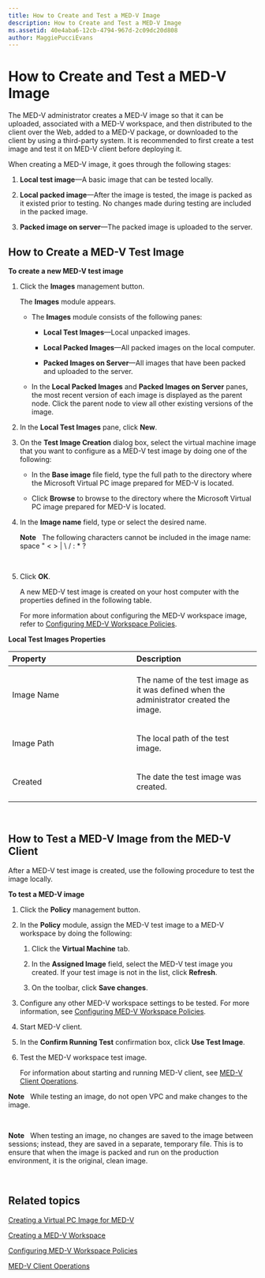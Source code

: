 ```yaml
---
title: How to Create and Test a MED-V Image
description: How to Create and Test a MED-V Image
ms.assetid: 40e4aba6-12cb-4794-967d-2c09dc20d808
author: MaggiePucciEvans
---
```


# How to Create and Test a MED-V Image


The MED-V administrator creates a MED-V image so that it can be uploaded, associated with a MED-V workspace, and then distributed to the client over the Web, added to a MED-V package, or downloaded to the client by using a third-party system. It is recommended to first create a test image and test it on MED-V client before deploying it.

When creating a MED-V image, it goes through the following stages:

1.  **Local test image**—A basic image that can be tested locally.

2.  **Local packed image**—After the image is tested, the image is packed as it existed prior to testing. No changes made during testing are included in the packed image.

3.  **Packed image on server**—The packed image is uploaded to the server.

## How to Create a MED-V Test Image


**To create a new MED-V test image**

1.  Click the **Images** management button.

    The **Images** module appears.

    -   The **Images** module consists of the following panes:

        -   **Local Test Images**—Local unpacked images.

        -   **Local Packed Images**—All packed images on the local computer.

        -   **Packed Images on Server**—All images that have been packed and uploaded to the server.

    -   In the **Local Packed Images** and **Packed Images on Server** panes, the most recent version of each image is displayed as the parent node. Click the parent node to view all other existing versions of the image.

2.  In the **Local Test Images** pane, click **New**.

3.  On the **Test Image Creation** dialog box, select the virtual machine image that you want to configure as a MED-V test image by doing one of the following:

    -   In the **Base image** file field, type the full path to the directory where the Microsoft Virtual PC image prepared for MED-V is located.

    -   Click **Browse** to browse to the directory where the Microsoft Virtual PC image prepared for MED-V is located.

4.  In the **Image name** field, type or select the desired name.

    **Note**  
    The following characters cannot be included in the image name: space " &lt; &gt; | \\ / : \* ?

     

5.  Click **OK**.

    A new MED-V test image is created on your host computer with the properties defined in the following table.

    For more information about configuring the MED-V workspace image, refer to [Configuring MED-V Workspace Policies](configuring-med-v-workspace-policies.md).

**Local Test Images Properties**

<table>
<colgroup>
<col width="50%" />
<col width="50%" />
</colgroup>
<thead>
<tr class="header">
<th align="left">Property</th>
<th align="left">Description</th>
</tr>
</thead>
<tbody>
<tr class="odd">
<td align="left"><p>Image Name</p></td>
<td align="left"><p>The name of the test image as it was defined when the administrator created the image.</p></td>
</tr>
<tr class="even">
<td align="left"><p>Image Path</p></td>
<td align="left"><p>The local path of the test image.</p></td>
</tr>
<tr class="odd">
<td align="left"><p>Created</p></td>
<td align="left"><p>The date the test image was created.</p></td>
</tr>
</tbody>
</table>

 

## How to Test a MED-V Image from the MED-V Client


After a MED-V test image is created, use the following procedure to test the image locally.

**To test a MED-V image**

1.  Click the **Policy** management button.

2.  In the **Policy** module, assign the MED-V test image to a MED-V workspace by doing the following:

    1.  Click the **Virtual Machine** tab.

    2.  In the **Assigned Image** field, select the MED-V test image you created. If your test image is not in the list, click **Refresh**.

    3.  On the toolbar, click **Save changes**.

3.  Configure any other MED-V workspace settings to be tested. For more information, see [Configuring MED-V Workspace Policies](configuring-med-v-workspace-policies.md).

4.  Start MED-V client.

5.  In the **Confirm Running Test** confirmation box, click **Use Test Image**.

6.  Test the MED-V workspace test image.

    For information about starting and running MED-V client, see [MED-V Client Operations](med-v-client-operations.md).

**Note**  
While testing an image, do not open VPC and make changes to the image.

 

**Note**  
When testing an image, no changes are saved to the image between sessions; instead, they are saved in a separate, temporary file. This is to ensure that when the image is packed and run on the production environment, it is the original, clean image.

 

## Related topics


[Creating a Virtual PC Image for MED-V](creating-a-virtual-pc-image-for-med-v.md)

[Creating a MED-V Workspace](creating-a-med-v-workspacemedv-10-sp1.md)

[Configuring MED-V Workspace Policies](configuring-med-v-workspace-policies.md)

[MED-V Client Operations](med-v-client-operations.md)

 

 





